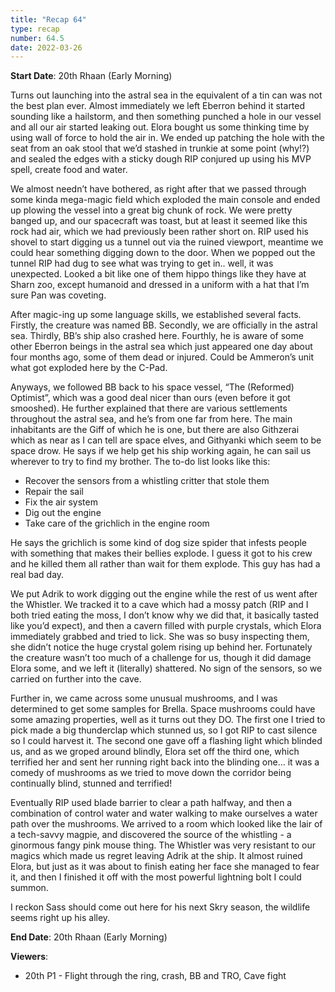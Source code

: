 ```yaml
---
title: "Recap 64"
type: recap
number: 64.5
date: 2022-03-26
---
```


**Start Date**: 20th Rhaan (Early Morning)
 
Turns out launching into the astral sea in the equivalent of a tin can was not the best plan ever. Almost immediately we left Eberron behind it started sounding like a hailstorm, and then something punched a hole in our vessel and all our air started leaking out. Elora bought us some thinking time by using wall of force to hold the air in. We ended up patching the hole with the seat from an oak stool that we’d stashed in trunkie at some point (why!?) and sealed the edges with a sticky dough RIP conjured up using his MVP spell, create food and water.
 
We almost needn’t have bothered, as right after that we passed through some kinda mega-magic field which exploded the main console and ended up plowing the vessel into a great big chunk of rock. We were pretty banged up, and our spacecraft was toast, but at least it seemed like this rock had air, which we had previously been rather short on. RIP used his shovel to start digging us a tunnel out via the ruined viewport, meantime we could hear something digging down to the door. When we popped out the tunnel RIP had dug to see what was trying to get in.. well, it was unexpected. Looked a bit like one of them hippo things like they have at Sharn zoo, except humanoid and dressed in a uniform with a hat that I’m sure Pan was coveting.
 
After magic-ing up some language skills, we established several facts. Firstly, the creature was named BB. Secondly, we are officially in the astral sea. Thirdly, BB’s ship also crashed here. Fourthly, he is aware of some other Eberron beings in the astral sea which just appeared one day about four months ago, some of them dead or injured. Could be Ammeron’s unit what got exploded here by the C-Pad.
 
Anyways, we followed BB back to his space vessel, “The (Reformed) Optimist”, which was a good deal nicer than ours (even before it got smooshed). He further explained that there are various settlements throughout the astral sea, and he’s from one far from here. The main inhabitants are the Giff of which he is one, but there are also Githzerai which as near as I can tell are space elves, and Githyanki which seem to be space drow.
He says if we help get his ship working again, he can sail us wherever to try to find my brother. The to-do list looks like this:
 
- Recover the sensors from a whistling critter that stole them
- Repair the sail
- Fix the air system
- Dig out the engine
- Take care of the grichlich in the engine room
 
He says the grichlich is some kind of dog size spider that infests people with something that makes their bellies explode. I guess it got to his crew and he killed them all rather than wait for them explode. This guy has had a real bad day.
 
We put Adrik to work digging out the engine while the rest of us went after the Whistler. We tracked it to a cave which had a mossy patch (RIP and I both tried eating the moss, I don’t know why we did that, it basically tasted like you’d expect), and then a cavern filled with purple crystals, which Elora immediately grabbed and tried to lick. She was so busy inspecting them, she didn’t notice the huge crystal golem rising up behind her. Fortunately the creature wasn’t too much of a challenge for us, though it did damage Elora some, and we left it (literally) shattered. No sign of the sensors, so we carried on further into the cave.
 
Further in, we came across some unusual mushrooms, and I was determined to get some samples for Brella. Space mushrooms could have some amazing properties, well as it turns out they DO. The first one I tried to pick made a big thunderclap which stunned us, so I got RIP to cast silence so I could harvest it. The second one gave off a flashing light which blinded us, and as we groped around blindly, Elora set off the third one, which terrified her and sent her running right back into the blinding one… it was a comedy of mushrooms as we tried to move down the corridor being continually blind, stunned and terrified!
 
Eventually RIP used blade barrier to clear a path halfway, and then a combination of control water and water walking to make ourselves a water path over the mushrooms. We arrived to a room which looked like the lair of a tech-savvy magpie, and discovered the source of the whistling - a ginormous fangy pink mouse thing. The Whistler was very resistant to our magics which made us regret leaving Adrik at the ship. It almost ruined Elora, but just as it was about to finish eating her face she managed to fear it, and then I finished it off with the most powerful lightning bolt I could summon.
 
I reckon Sass should come out here for his next Skry season, the wildlife seems right up his alley.
 
**End Date**: 20th Rhaan (Early Morning)

**Viewers**:
- 20th P1 - Flight through the ring, crash, BB and TRO, Cave fight